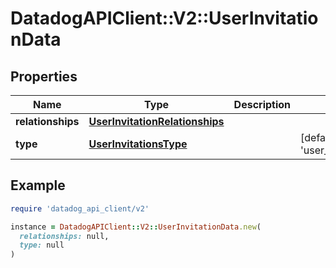 # DatadogAPIClient::V2::UserInvitationData

## Properties

| Name              | Type                                                              | Description | Notes                                   |
| ----------------- | ----------------------------------------------------------------- | ----------- | --------------------------------------- |
| **relationships** | [**UserInvitationRelationships**](UserInvitationRelationships.md) |             |                                         |
| **type**          | [**UserInvitationsType**](UserInvitationsType.md)                 |             | [default to &#39;user_invitations&#39;] |

## Example

```ruby
require 'datadog_api_client/v2'

instance = DatadogAPIClient::V2::UserInvitationData.new(
  relationships: null,
  type: null
)
```
